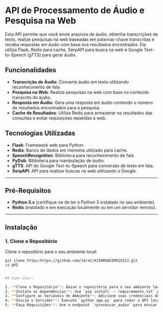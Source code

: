 # API de Processamento de Áudio e Pesquisa na Web

Esta API permite que você envie arquivos de áudio, obtenha transcrições de texto, realize pesquisas na web baseadas em palavras-chave transcritas e receba respostas em áudio com base nos resultados encontrados. Ela utiliza Flask, Redis para cache, SerpAPI para busca na web e Google Text-to-Speech (gTTS) para gerar áudio.

## Funcionalidades

- **Transcrição de Áudio**: Converte áudio em texto utilizando reconhecimento de fala.
- **Pesquisa na Web**: Realiza pesquisas na web com base no conteúdo transcrito do áudio.
- **Resposta em Áudio**: Gera uma resposta em áudio contendo o número de resultados encontrados para a pesquisa.
- **Cache de Resultados**: Utiliza Redis para armazenar os resultados das consultas e evitar requisições repetidas à web.

## Tecnologias Utilizadas

- **Flask**: Framework web para Python.
- **Redis**: Banco de dados em memória utilizado para cache.
- **SpeechRecognition**: Biblioteca para reconhecimento de fala.
- **PyDub**: Biblioteca para manipulação de áudio.
- **gTTS**: API do Google Text-to-Speech para conversão de texto em fala.
- **SerpAPI**: API para realizar buscas na web utilizando o Google.

---

## Pré-Requisitos

- **Python 3.x** (certifique-se de ter o Python 3 instalado no seu ambiente).
- **Redis** (instalado e em execução localmente ou em um servidor remoto).

---

## Instalação

### 1. Clone o Repositório

Clone o repositório para o seu ambiente local:

```bash
git clone https:https://github.com/14rat/HJIHMSBSIMSGSISJ.git
cd API


## Como Usar:

1. **Clone o Repositório**: Baixe o repositório para o seu ambiente local.
2. **Instale as Dependências**: Use `pip install -r requirements.txt` para instalar as bibliotecas necessárias.
3. **Configure as Variáveis de Ambiente**: Adicione suas credenciais de Redis e SerpAPI no arquivo `.env`.
4. **Inicie o Servidor**: Execute `python app.py` para rodar a API localmente.
5. **Faça Requisições**: Use o endpoint `/processar_audio` para enviar arquivos de áudio, processá-los e obter resultados.




